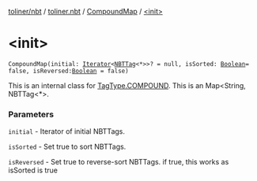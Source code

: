 [toliner/nbt](../../index.md) / [toliner.nbt](../index.md) / [CompoundMap](index.md) / [&lt;init&gt;](./-init-.md)

# &lt;init&gt;

`CompoundMap(initial: `[`Iterator`](https://kotlinlang.org/api/latest/jvm/stdlib/kotlin.collections/-iterator/index.html)`<`[`NBTTag`](../-n-b-t-tag/index.md)`<*>>? = null, isSorted: `[`Boolean`](https://kotlinlang.org/api/latest/jvm/stdlib/kotlin/-boolean/index.html)` = false, isReversed: `[`Boolean`](https://kotlinlang.org/api/latest/jvm/stdlib/kotlin/-boolean/index.html)` = false)`

This is an internal class for [TagType.COMPOUND](../-tag-type/-c-o-m-p-o-u-n-d.md).
This is an Map&lt;String, NBTTag&lt;*&gt;.

### Parameters

`initial` - Iterator of initial NBTTags.

`isSorted` - Set true to sort NBTTags.

`isReversed` - Set true to reverse-sort NBTTags. if true, this works as isSorted is true